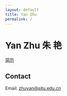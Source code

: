 ```yaml
---
layout: default
title: Yan Zhu
permalink: /
---
```


# Yan Zhu 朱 艳

[简历](data/cv20160430.pdf)

## Contact

Email: <zhuyan@sjtu.edu.cn>
